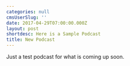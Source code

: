 ```yaml
---
categories: null
cmsUserSlug: ''
date: 2017-04-29T07:00:00.000Z
layout: post
shortdesc: Here is a Sample Podcast
title: New Podcast
---
```

Just a test podcast for what is coming up soon.
